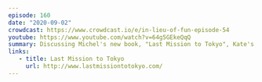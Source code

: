 ```yaml
---
episode: 160
date: "2020-09-02"
crowdcast: https://www.crowdcast.io/e/in-lieu-of-fun-episode-54
youtube: https://www.youtube.com/watch?v=64g5GEkeQqQ
summary: Discussing Michel's new book, "Last Mission to Tokyo", Kate's scandalous Twitter ban
links:
   - title: Last Mission to Tokyo
     url: http://www.lastmissiontotokyo.com/
---
```

